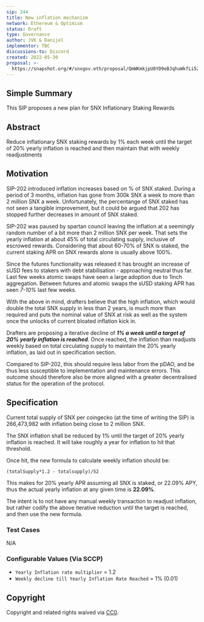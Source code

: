 ```yaml
---
sip: 244
title: New inflation mechanism
network: Ethereum & Optimism
status: Draft
type: Governance
author: JVK & Danijel
implementor: TBC
discussions-to: Discord
created: 2022-05-30
proposal: >-
  https://snapshot.org/#/snxgov.eth/proposal/QmWKmkjpU8YD9eBJqhuWkfLi5ZvqzERm58FrqKNGpEzR8R
---
```


## Simple Summary

This SIP proposes a new plan for SNX Inflationary Staking Rewards

## Abstract

Reduce inflationary SNX staking rewards by 1% each week until the target of 20% yearly inflation is reached and then maintain that with weekly readjustments  

## Motivation

SIP-202 introduced inflation increases based on % of SNX staked. During a period of 3 months, inflation has gone from 300k SNX a week to more than 2 million SNX a week. Unfortunately, the percentange of SNX staked has not seen a tangible improvement, but it could be argued that 202 has stopped further decreases in amount of SNX staked.   

SIP-202 was paused by spartan council leaving the inflation at a seemingly random number of a bit more than 2 million SNX per week. That sets the yearly inflation at about 45% of total circulating supply, inclusive of escrowed rewards. Considering that about 60-70% of SNX is staked, the current staking APR on SNX rewards alone is usually above 100%.      

Since the futures functionality was released it has brought an increase of sUSD fees to stakers with debt stabilisation - approaching neutral thus far.   
Last few weeks atomic swaps have seen a large adoption due to 1inch aggregation. Between futures and atomic swaps the sUSD staking APR has seen *7-10%* last few weeks.     

With the above in mind, drafters believe that the high inflation, which would double the total SNX supply in less than 2 years, is much more than required and puts the nominal value of SNX at risk as well as the system once the unlocks of current bloated inflation kick in.  
      
Drafters are proposing a iterative decline of ***1% a week until a target of 20% yearly inflation is reached***. Once reached, the inflation than readjusts weekly based on total circulating supply to maintain the 20% yearly inflation, as laid out in specification section.    

Compared to SIP-202, this should require less labor from the pDAO, and be thus less susceptible to implementation and maintenance errors.  This outcome should therefore also be more aligned with a greater decentralised status for the operation of the protocol.  

## Specification

Current total supply of SNX per coingecko (at the time of writing the SIP) is 266,473,982 with inflation being close to 2 million SNX.  

The SNX inflation shall be reduced by 1% until the target of 20% yearly inflation is reached. It will take roughly a year for inflation to hit that threshold.    
 
Once hit, the new formula to calculate weekly inflation should be:  

`(totalSupply*1.2 - totalsupply)/52`  

This makes for 20% yearly APR assuming all SNX is staked, or 22.09% APY, thus the actual yearly inflation at any given time is **22.09%**.  
 
The intent is to not have any manual weekly transaction to readjust inflation, but rather codify the above iterative reduction until the target is reached, and then use the new formula.  

### Test Cases

N/A

### Configurable Values (Via SCCP)

- `Yearly Inflation rate multiplier` = 1.2   
- `Weekly decline till Yearly Inflation Rate Reached` = 1% (0.01)


## Copyright

Copyright and related rights waived via [CC0](https://creativecommons.org/publicdomain/zero/1.0/).
